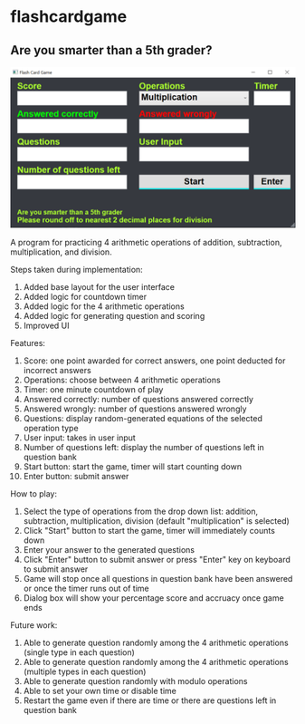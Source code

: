 # flashcardgame

## Are you smarter than a 5th grader?

![alt text](https://github.com/wjlingg/flashcardgame/blob/master/image.png?raw=true)

A program for practicing 4 arithmetic operations of addition, subtraction, multiplication, and division.

Steps taken during implementation:

1) Added base layout for the user interface
2) Added logic for countdown timer
3) Added logic for the 4 arithmetic operations
4) Added logic for generating question and scoring
5) Improved UI

Features:

1) Score: one point awarded for correct answers, one point deducted for incorrect answers
2) Operations: choose between 4 arithmetic operations
3) Timer: one minute countdown of play
4) Answered correctly: number of questions answered correctly
5) Answered wrongly: number of questions answered wrongly
6) Questions: display random-generated equations of the selected operation type
7) User input: takes in user input
8) Number of questions left: display the number of questions left in question bank
9) Start button: start the game, timer will start counting down
10) Enter button: submit answer

How to play:

1) Select the type of operations from the drop down list: addition, subtraction, multiplication, division (default "multiplication" is selected)
2) Click "Start" button to start the game, timer will immediately counts down
3) Enter your answer to the generated questions
4) Click "Enter" button to submit answer or press "Enter" key on keyboard to submit answer
5) Game will stop once all questions in question bank have been answered or once the timer runs out of time
6) Dialog box will show your percentage score and accruacy once game ends

Future work:

1) Able to generate question randomly among the 4 arithmetic operations (single type in each question)
2) Able to generate question randomly among the 4 arithmetic operations (multiple types in each question)
3) Able to generate question randomly with modulo operations
4) Able to set your own time or disable time
5) Restart the game even if there are time or there are questions left in question bank
